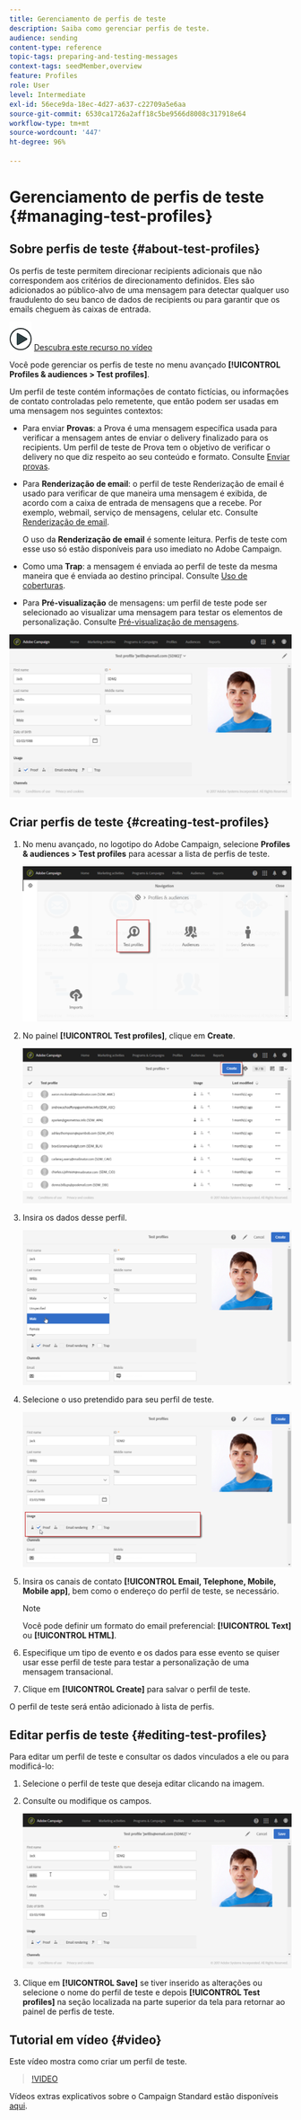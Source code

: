 ```yaml
---
title: Gerenciamento de perfis de teste
description: Saiba como gerenciar perfis de teste.
audience: sending
content-type: reference
topic-tags: preparing-and-testing-messages
context-tags: seedMember,overview
feature: Profiles
role: User
level: Intermediate
exl-id: 56ece9da-18ec-4d27-a637-c22709a5e6aa
source-git-commit: 6530ca1726a2aff18c5be9566d8008c317918e64
workflow-type: tm+mt
source-wordcount: '447'
ht-degree: 96%

---
```


# Gerenciamento de perfis de teste {#managing-test-profiles}

## Sobre perfis de teste {#about-test-profiles}

Os perfis de teste permitem direcionar recipients adicionais que não correspondem aos critérios de direcionamento definidos. Eles são adicionados ao público-alvo de uma mensagem para detectar qualquer uso fraudulento do seu banco de dados de recipients ou para garantir que os emails cheguem às caixas de entrada.

![](assets/do-not-localize/how-to-video.png) [Descubra este recurso no vídeo](#video)

Você pode gerenciar os perfis de teste no menu avançado **[!UICONTROL Profiles & audiences > Test profiles]**.

Um perfil de teste contém informações de contato fictícias, ou informações de contato controladas pelo remetente, que então podem ser usadas em uma mensagem nos seguintes contextos:

* Para enviar **Provas**: a Prova é uma mensagem específica usada para verificar a mensagem antes de enviar o delivery finalizado para os recipients. Um perfil de teste de Prova tem o objetivo de verificar o delivery no que diz respeito ao seu conteúdo e formato. Consulte [Enviar provas](../../sending/using/sending-proofs.md).
* Para **Renderização de email**: o perfil de teste Renderização de email é usado para verificar de que maneira uma mensagem é exibida, de acordo com a caixa de entrada de mensagens que a recebe. Por exemplo, webmail, serviço de mensagens, celular etc. Consulte [Renderização de email](../../sending/using/email-rendering.md).

   O uso da **Renderização de email** é somente leitura. Perfis de teste com esse uso só estão disponíveis para uso imediato no Adobe Campaign.

* Como uma **Trap**: a mensagem é enviada ao perfil de teste da mesma maneira que é enviada ao destino principal. Consulte [Uso de coberturas](../../sending/using/using-traps.md).
* Para **Pré-visualização** de mensagens: um perfil de teste pode ser selecionado ao visualizar uma mensagem para testar os elementos de personalização. Consulte [Pré-visualização de mensagens](/help/sending/using/previewing-messages.md).

![](assets/test_profile.png)

## Criar perfis de teste {#creating-test-profiles}

1. No menu avançado, no logotipo do Adobe Campaign, selecione **Profiles &amp; audiences > Test profiles** para acessar a lista de perfis de teste.

   ![](assets/test_profile_creation_1.png)

1. No painel **[!UICONTROL Test profiles]**, clique em **Create**.

   ![](assets/test_profile_creation_2.png)

1. Insira os dados desse perfil.

   ![](assets/test_profile_creation_3.png)

1. Selecione o uso pretendido para seu perfil de teste.

   ![](assets/test_profile_creation_4.png)

1. Insira os canais de contato **[!UICONTROL Email, Telephone, Mobile, Mobile app]**, bem como o endereço do perfil de teste, se necessário.

   >[!NOTE]
   >
   >Você pode definir um formato do email preferencial: **[!UICONTROL Text]** ou **[!UICONTROL HTML]**.

1. Especifique um tipo de evento e os dados para esse evento se quiser usar esse perfil de teste para testar a personalização de uma mensagem transacional.
1. Clique em **[!UICONTROL Create]** para salvar o perfil de teste.

O perfil de teste será então adicionado à lista de perfis.

## Editar perfis de teste {#editing-test-profiles}

Para editar um perfil de teste e consultar os dados vinculados a ele ou para modificá-lo:

1. Selecione o perfil de teste que deseja editar clicando na imagem.
1. Consulte ou modifique os campos.

   ![](assets/test_profile_edit.png)

1. Clique em **[!UICONTROL Save]** se tiver inserido as alterações ou selecione o nome do perfil de teste e depois **[!UICONTROL Test profiles]** na seção localizada na parte superior da tela para retornar ao painel de perfis de teste.

## Tutorial em vídeo {#video}

Este vídeo mostra como criar um perfil de teste.

>[!VIDEO](https://video.tv.adobe.com/v/24094?quality=12)

Vídeos extras explicativos sobre o Campaign Standard estão disponíveis [aqui](https://experienceleague.adobe.com/docs/campaign-standard-learn/tutorials/overview.html?lang=pt-BR).
